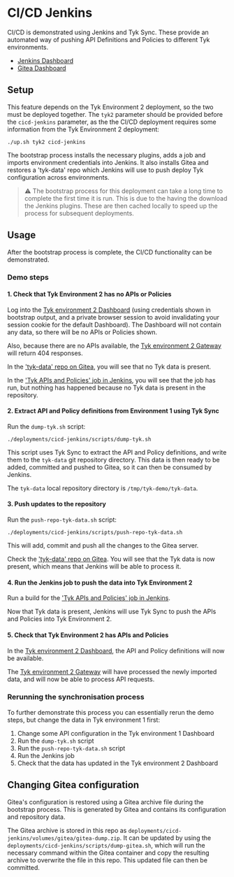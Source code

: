 # CI/CD Jenkins

CI/CD is demonstrated using Jenkins and Tyk Sync. These provide an automated way of pushing API Definitions and Policies to different Tyk environments.

- [Jenkins Dashboard](http://localhost:8070)
- [Gitea Dashboard](http://localhost:13000)

## Setup

This feature depends on the Tyk Environment 2 deployment, so the two must be deployed together. The `tyk2` parameter should be provided before the `cicd-jenkins` parameter, as the the CI/CD deployment requires some information from the Tyk Environment 2 deployment: 

```
./up.sh tyk2 cicd-jenkins
```

The bootstrap process installs the necessary plugins, adds a job and imports environment credentials into Jenkins. It also installs Gitea and restores a 'tyk-data' repo which Jenkins will use to push deploy Tyk configuration across environments.

> :warning: The bootstrap process for this deployment can take a long time to complete the first time it is run. This is due to the having the download the Jenkins plugins. These are then cached locally to speed up the process for subsequent deployments.

## Usage

After the bootstrap process is complete, the CI/CD functionality can be demonstrated.

### Demo steps

#### 1. Check that Tyk Environment 2 has no APIs or Policies

Log into the [Tyk environment 2 Dashboard](http://localhost:3002) (using credentials shown in bootstrap output, and a private browser session to avoid invalidating your session cookie for the default Dashboard). The Dashboard will not contain any data, so there will be no APIs or Policies shown.

Also, because there are no APIs available, the [Tyk environment 2 Gateway](http://localhost:8085/basic-open-api/get) will return 404 responses.

In the ['tyk-data' repo on Gitea](http://localhost:13000/gitea-user/tyk-data), you will see that no Tyk data is present.

In the ['Tyk APIs and Policies' job in Jenkins](http://localhost:8070/job/apis-and-policies/job/master/), you will see that the job has run, but nothing has happened because no Tyk data is present in the repository.

#### 2. Extract API and Policy definitions from Environment 1 using Tyk Sync

Run the `dump-tyk.sh` script:

```
./deployments/cicd-jenkins/scripts/dump-tyk.sh
```

This script uses Tyk Sync to extract the API and Policy definitions, and write them to the `tyk-data` git repository directory. This data is then ready to be added, committed and pushed to Gitea, so it can then be consumed by Jenkins.

The `tyk-data` local repository directory is `/tmp/tyk-demo/tyk-data`.

#### 3. Push updates to the repository

Run the `push-repo-tyk-data.sh` script:

```
./deployments/cicd-jenkins/scripts/push-repo-tyk-data.sh
```

This will add, commit and push all the changes to the Gitea server.

Check the ['tyk-data' repo on Gitea](http://localhost:13000/gitea-user/tyk-data). You will see that the Tyk data is now present, which means that Jenkins will be able to process it.

#### 4. Run the Jenkins job to push the data into Tyk Environment 2

Run a build for the ['Tyk APIs and Policies' job in Jenkins](http://localhost:8070/job/apis-and-policies/job/master/). 

Now that Tyk data is present, Jenkins will use Tyk Sync to push the APIs and Policies into Tyk Environment 2. 

#### 5. Check that Tyk Environment 2 has APIs and Policies

In the [Tyk environment 2 Dashboard](http://localhost:3002), the API and Policy definitions will now be available. 

The [Tyk environment 2 Gateway](http://localhost:8085/basic-open-api/get) will have processed the newly imported data, and will now be able to process API requests.

### Rerunning the synchronisation process

To further demonstrate this process you can essentially rerun the demo steps, but change the data in Tyk environment 1 first:

1. Change some API configuration in the Tyk environment 1 Dashboard
2. Run the `dump-tyk.sh` script
3. Run the `push-repo-tyk-data.sh` script
4. Run the Jenkins job
5. Check that the data has updated in the Tyk environment 2 Dashboard

## Changing Gitea configuration

Gitea's configuration is restored using a Gitea archive file during the bootstrap process. This is generated by Gitea and contains its configuration and repository data.

The Gitea archive is stored in this repo as `deployments/cicd-jenkins/volumes/gitea/gitea-dump.zip`. It can be updated by using the `deployments/cicd-jenkins/scripts/dump-gitea.sh`, which will run the necessary command within the Gitea container and copy the resulting archive to overwrite the file in this repo. This updated file can then be committed.
